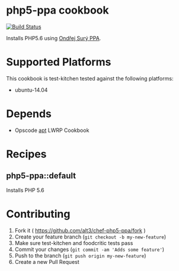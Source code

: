 # php5-ppa cookbook

[![Build Status](https://travis-ci.org/alt3/chef-php5-ppa.svg)](https://travis-ci.org/alt3/chef-php5-ppa)

Installs PHP5.6 using [Ondřej Surý PPA](https://launchpad.net/~ondrej/+archive/ubuntu/php5-5.6).

# Supported Platforms

This cookbook is test-kitchen tested against the following platforms:

- ubuntu-14.04

# Depends

- Opscode [apt](https://github.com/opscode-cookbooks/apt) LWRP Cookbook

# Recipes

## php5-ppa::default

Installs PHP 5.6

# Contributing

1. Fork it ( https://github.com/alt3/chef-php5-ppa/fork )
2. Create your feature branch (`git checkout -b my-new-feature`)
3. Make sure test-kitchen and foodcritic tests pass
4. Commit your changes (`git commit -am 'Adds some feature'`)
5. Push to the branch (`git push origin my-new-feature`)
6. Create a new Pull Request
